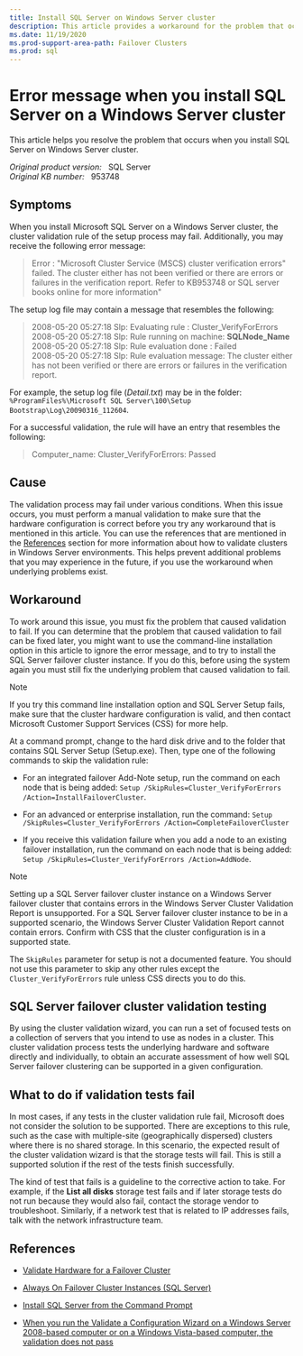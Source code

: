 ```yaml
---
title: Install SQL Server on Windows Server cluster
description: This article provides a workaround for the problem that occurs when you install SQL Server on Windows Server cluster.
ms.date: 11/19/2020
ms.prod-support-area-path: Failover Clusters
ms.prod: sql
---
```

# Error message when you install SQL Server on a Windows Server cluster

This article helps you resolve the problem that occurs when you install SQL Server on Windows Server cluster.

_Original product version:_ &nbsp; SQL Server  
_Original KB number:_ &nbsp; 953748

## Symptoms

When you install Microsoft SQL Server on a Windows Server cluster, the cluster validation rule of the setup process may fail. Additionally, you may receive the following error message:

> Error : "Microsoft Cluster Service (MSCS) cluster verification errors" failed. The cluster either has not been verified or there are errors or failures in the verification report. Refer to KB953748 or SQL server books online for more information"

The setup log file may contain a message that resembles the following:

> 2008-05-20 05:27:18 Slp: Evaluating rule : Cluster_VerifyForErrors  
2008-05-20 05:27:18 Slp: Rule running on machine: **SQLNode_Name**  
2008-05-20 05:27:18 Slp: Rule evaluation done : Failed  
2008-05-20 05:27:18 Slp: Rule evaluation message: The cluster either has not been verified or there are errors or failures in the verification report.

For example, the setup log file (*Detail.txt*) may be in the folder: `%ProgramFiles%\Microsoft SQL Server\100\Setup Bootstrap\Log\20090316_112604`.

For a successful validation, the rule will have an entry that resembles the following:

> Computer_name: Cluster_VerifyForErrors: Passed

## Cause

The validation process may fail under various conditions. When this issue occurs, you must perform a manual validation to make sure that the hardware configuration is correct before you try any workaround that is mentioned in this article. You can use the references that are mentioned in the [References](#references) section for more information about how to validate clusters in Windows Server environments. This helps prevent additional problems that you may experience in the future, if you use the workaround when underlying problems exist.

## Workaround

To work around this issue, you must fix the problem that caused validation to fail. If you can determine that the problem that caused validation to fail can be fixed later, you might want to use the command-line installation option in this article to ignore the error message, and to try to install the SQL Server failover cluster instance. If you do this, before using the system again you must still fix the underlying problem that caused validation to fail.

> [!NOTE]
> If you try this command line installation option and SQL Server Setup fails, make sure that the cluster hardware configuration is valid, and then contact Microsoft Customer Support Services (CSS) for more help.

At a command prompt, change to the hard disk drive and to the folder that contains SQL Server Setup (Setup.exe). Then, type one of the following commands to skip the validation rule:

- For an integrated failover Add-Note setup, run the command on each node that is being added: `Setup /SkipRules=Cluster_VerifyForErrors /Action=InstallFailoverCluster`.

- For an advanced or enterprise installation, run the command: `Setup /SkipRules=Cluster_VerifyForErrors /Action=CompleteFailoverCluster`

- If you receive this validation failure when you add a node to an existing failover installation, run the command on each node that is being added: `Setup /SkipRules=Cluster_VerifyForErrors /Action=AddNode`.

> [!NOTE]
> Setting up a SQL Server failover cluster instance on a Windows Server failover cluster that contains errors in the Windows Server Cluster Validation Report is unsupported. For a SQL Server failover cluster instance to be in a supported scenario, the Windows Server Cluster Validation Report cannot contain errors. Confirm with CSS that the cluster configuration is in a supported state.

The `SkipRules` parameter for setup is not a documented feature. You should not use this parameter to skip any other rules except the `Cluster_VerifyForErrors` rule unless CSS directs you to do this.

## SQL Server failover cluster validation testing

By using the cluster validation wizard, you can run a set of focused tests on a collection of servers that you intend to use as nodes in a cluster. This cluster validation process tests the underlying hardware and software directly and individually, to obtain an accurate assessment of how well SQL Server failover clustering can be supported in a given configuration.

## What to do if validation tests fail

In most cases, if any tests in the cluster validation rule fail, Microsoft does not consider the solution to be supported. There are exceptions to this rule, such as the case with multiple-site (geographically dispersed) clusters where there is no shared storage. In this scenario, the expected result of the cluster validation wizard is that the storage tests will fail. This is still a supported solution if the rest of the tests finish successfully.

The kind of test that fails is a guideline to the corrective action to take. For example, if the **List all disks** storage test fails and if later storage tests do not run because they would also fail, contact the storage vendor to troubleshoot. Similarly, if a network test that is related to IP addresses fails, talk with the network infrastructure team.

## References

- [Validate Hardware for a Failover Cluster](/previous-versions/windows/it-pro/windows-server-2012-R2-and-2012/jj134244(v=ws.11))

- [Always On Failover Cluster Instances (SQL Server)](/sql/sql-server/failover-clusters/windows/always-on-failover-cluster-instances-sql-server)

- [Install SQL Server from the Command Prompt](/sql/database-engine/install-windows/install-sql-server-from-the-command-prompt)

- [When you run the Validate a Configuration Wizard on a Windows Server 2008-based computer or on a Windows Vista-based computer, the validation does not pass](https://support.microsoft.com/help/950179)
